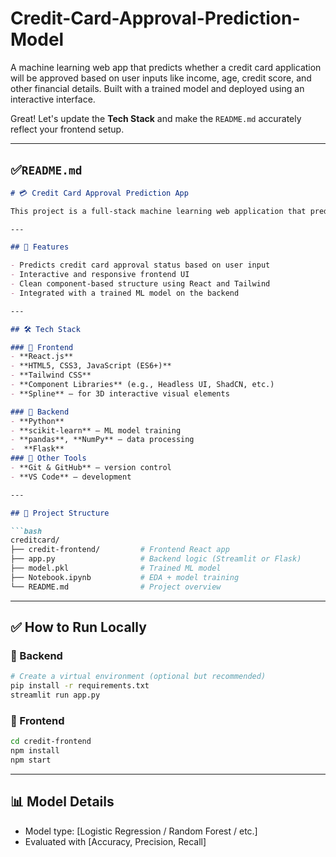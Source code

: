 # Credit-Card-Approval-Prediction-Model
A machine learning web app that predicts whether a credit card application will be approved based on user inputs like income, age, credit score, and other financial details. Built with a trained model and deployed using an interactive interface.



Great! Let's update the **Tech Stack** and make the `README.md` accurately reflect your frontend setup.

---

## ✅`README.md`
````markdown
# 💳 Credit Card Approval Prediction App

This project is a full-stack machine learning web application that predicts whether a user's credit card application will be approved based on their input data. It showcases how predictive models can be integrated into modern, responsive user interfaces.

---

## 🚀 Features

- Predicts credit card approval status based on user input
- Interactive and responsive frontend UI
- Clean component-based structure using React and Tailwind
- Integrated with a trained ML model on the backend

---

## 🛠️ Tech Stack

### 🔹 Frontend
- **React.js**
- **HTML5, CSS3, JavaScript (ES6+)**
- **Tailwind CSS**
- **Component Libraries** (e.g., Headless UI, ShadCN, etc.)
- **Spline** – for 3D interactive visual elements

### 🔹 Backend
- **Python**
- **scikit-learn** – ML model training
- **pandas**, **NumPy** – data processing
-  **Flask** 
### 🔹 Other Tools
- **Git & GitHub** – version control
- **VS Code** – development

---

## 📁 Project Structure

```bash
creditcard/
├── credit-frontend/         # Frontend React app
├── app.py                   # Backend logic (Streamlit or Flask)
├── model.pkl                # Trained ML model
├── Notebook.ipynb           # EDA + model training
└── README.md                # Project overview
````

---

## ✅ How to Run Locally

### 🔹 Backend

```bash
# Create a virtual environment (optional but recommended)
pip install -r requirements.txt
streamlit run app.py
```

### 🔹 Frontend

```bash
cd credit-frontend
npm install
npm start
```

---

## 📊 Model Details


* Model type: \[Logistic Regression / Random Forest / etc.]
* Evaluated with \[Accuracy, Precision, Recall]






